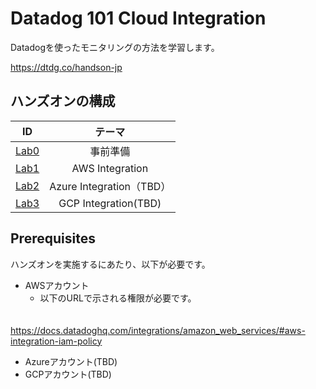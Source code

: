 # Datadog 101 Cloud Integration

Datadogを使ったモニタリングの方法を学習します。

https://dtdg.co/handson-jp

## ハンズオンの構成

|ID | テーマ |
| :---: | :---: |
| [Lab0](Lab0) | 事前準備 |
| [Lab1](Lab1) | AWS Integration |
| [Lab2](Lab2) | Azure Integration（TBD）|
| [Lab3](Lab3) | GCP Integration(TBD)|

## Prerequisites
ハンズオンを実施するにあたり、以下が必要です。

- AWSアカウント
  - 以下のURLで示される権限が必要です。
  
　　　　　　　　https://docs.datadoghq.com/integrations/amazon_web_services/#aws-integration-iam-policy

- Azureアカウント(TBD)
- GCPアカウント(TBD)
